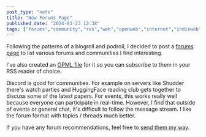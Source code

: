```yaml
---
post_type: "note" 
title: "New Forums Page"
published_date: "2024-03-23 12:38"
tags: ["forums","community","rss","web","openweb","internet","indieweb"]
---
```


Following the patterns of a blogroll and podroll, I decided to post a [forums page](/collections/forums/) to list various forums and communities I find interesting.

I've also created an [OPML file](/collections/forums//index.opml) for it so you can subscribe to them in your RSS reader of choice. 

Discord is good for communities. For example on servers like Shudder there's watch parties and HuggingFace reading club gets together to discuss some of the latest papers. For events, this works really well because everyone can participate in real-time. However, I find that outside of events or general chat, it's difficult to follow the message stream. I like the forum format with topics / threads much better. 

If you have any forum recommendations, feel free to [send them my way](/contact). 
